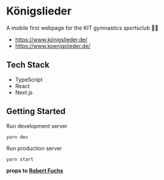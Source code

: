 # Königslieder

A mobile first webpage for the KIT gymnastics sportsclub 🤸‍♀️

- <https://www.königslieder.de/>
- <https://www.koenigslieder.de/>

## Tech Stack

- TypeScript
- React
- Next.js

## Getting Started

Run development server

```shell
yarn dev
```

Run production server

```shell
yarn start
```

**props to [Robert Fuchs](https://github.com/Treborium)**
